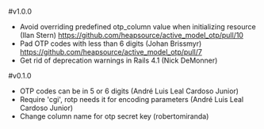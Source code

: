 #v1.0.0
- Avoid overriding predefined otp_column value when initializing resource (Ilan Stern) https://github.com/heapsource/active_model_otp/pull/10
- Pad OTP codes with less than 6 digits (Johan Brissmyr) https://github.com/heapsource/active_model_otp/pull/7
- Get rid of deprecation warnings in Rails 4.1 (Nick DeMonner)

#v0.1.0
- OTP codes can be in 5 or 6 digits (André Luis Leal Cardoso Junior)
- Require 'cgi', rotp needs it for encoding parameters (André Luis Leal Cardoso Junior)
- Change column name for otp secret key (robertomiranda)
